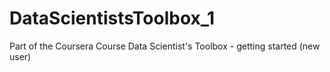# DataScientistsToolbox_1
Part of the Coursera Course Data Scientist's Toolbox - getting started (new user)
